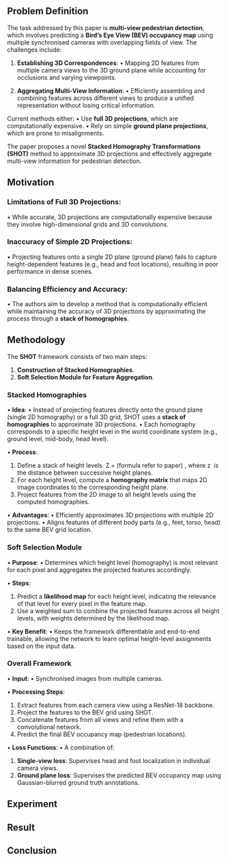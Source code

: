 ## Problem Definition
The task addressed by this paper is **multi-view pedestrian detection**, which involves predicting a **Bird’s Eye View (BEV) occupancy map** using multiple synchronised cameras with overlapping fields of view. The challenges include:

1. **Establishing 3D Correspondences**:
• Mapping 2D features from multiple camera views to the 3D ground plane while accounting for occlusions and varying viewpoints.

2. **Aggregating Multi-View Information**:
• Efficiently assembling and combining features across different views to produce a unified representation without losing critical information.

Current methods either:
• Use **full 3D projections**, which are computationally expensive.
• Rely on simple **ground plane projections**, which are prone to misalignments.

The paper proposes a novel **Stacked Homography Transformations (SHOT)** method to approximate 3D projections and effectively aggregate multi-view information for pedestrian detection.

## Motivation
### Limitations of Full 3D Projections:
• While accurate, 3D projections are computationally expensive because they involve high-dimensional grids and 3D convolutions.

### Inaccuracy of Simple 2D Projections:
• Projecting features onto a single 2D plane (ground plane) fails to capture height-dependent features (e.g., head and foot locations), resulting in poor performance in dense scenes.

### Balancing Efficiency and Accuracy:
• The authors aim to develop a method that is computationally efficient while maintaining the accuracy of 3D projections by approximating the process through a **stack of homographies**.

## Methodology
The **SHOT** framework consists of two main steps:
1. **Construction of Stacked Homographies**.
2. **Soft Selection Module for Feature Aggregation**.

### Stacked Homographies
• **Idea**:
• Instead of projecting features directly onto the ground plane (single 2D homography) or a full 3D grid, SHOT uses a **stack of homographies** to approximate 3D projections.
• Each homography corresponds to a specific height level in the world coordinate system (e.g., ground level, mid-body, head level).

• **Process**:
1. Define a stack of height levels  Z = (formula refer to paper) , where z  is the distance between successive height planes.
2. For each height level, compute a **homography matrix** that maps 2D image coordinates to the corresponding height plane.
3. Project features from the 2D image to all height levels using the computed homographies.

• **Advantages**:
• Efficiently approximates 3D projections with multiple 2D projections.
• Aligns features of different body parts (e.g., feet, torso, head) to the same BEV grid location.

### Soft Selection Module
• **Purpose**:
• Determines which height level (homography) is most relevant for each pixel and aggregates the projected features accordingly.

• **Steps**:
1. Predict a **likelihood map** for each height level, indicating the relevance of that level for every pixel in the feature map.
2. Use a weighted sum to combine the projected features across all height levels, with weights determined by the likelihood map.

• **Key Benefit**:
• Keeps the framework differentiable and end-to-end trainable, allowing the network to learn optimal height-level assignments based on the input data.

### Overall Framework
• **Input**:
• Synchronised images from multiple cameras.

• **Processing Steps**:
1. Extract features from each camera view using a ResNet-18 backbone.
2. Project the features to the BEV grid using SHOT.
3. Concatenate features from all views and refine them with a convolutional network.
4. Predict the final BEV occupancy map (pedestrian locations).

• **Loss Functions**:
• A combination of:
1. **Single-view loss**: Supervises head and foot localization in individual camera views.
2. **Ground plane loss**: Supervises the predicted BEV occupancy map using Gaussian-blurred ground truth annotations.

## Experiment

## Result

## Conclusion




